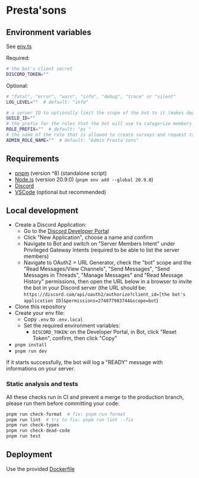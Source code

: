 # Presta'sons

## Environment variables

See [env.ts](src/env.ts)

Required:

```bash
# the bot's client secret
DISCORD_TOKEN=""
```

Optional:

```bash
# "fatal", "error", "warn", "info", "debug", "trace" or "silent"
LOG_LEVEL=""  # default: "info"

# a server ID to optionally limit the scope of the bot to it (makes deploying commands much faster)
GUILD_ID=""
# the prefix for the roles that the bot will use to categorize members
ROLE_PREFIX=""  # default: "ps "
# the name of the role that is allowed to create surveys and request tag messages
ADMIN_ROLE_NAME=""  # default: "Admin Presta'sons"
```

## Requirements

- [pnpm](https://pnpm.io) (version ^8) (standalone script)
- [Node.js](https://nodejs.org) (version 20.9.0) (`pnpm env add --global 20.9.0`)
- [Discord](https://discord.com)
- [VSCode](https://code.visualstudio.com) (optional but recommended)

## Local development

- Create a Discord Application:
  - Go to the [Discord Developer Portal](https://discord.com/developers/applications)
  - Click "New Application", choose a name and confirm
  - Navigate to Bot and switch on "Server Members Intent" under Privileged Gateway Intents (required to be able to list the server members)
  - Navigate to OAuth2 > URL Generator, check the "bot" scope and the "Read Messages/View Channels", "Send Messages", "Send Messages in Threads", "Manage Messages" and "Read Message History" permissions, then open the URL below in a browser to invite the bot in your Discord server (the URL should be: `https://discord.com/api/oauth2/authorize?client_id=[the bot's application ID]&permissions=274877983744&scope=bot`)
- Clone this repository
- Create your env file:
  - Copy `.env` to `.env.local`
  - Set the required environment variables:
    - `DISCORD_TOKEN`: on the Developer Portal, in Bot, click "Reset Token", confirm, then click "Copy"
- `pnpm install`
- `pnpm run dev`

If it starts successfully, the bot will log a "READY" message with informations on your server.

### Static analysis and tests

All these checks run in CI and prevent a merge to the production branch, please run them before committing your code:

```bash
pnpm run check-format  # fix: pnpm run format
pnpm run lint  # try to fix: pnpm run lint --fix
pnpm run check-types
pnpm run check-dead-code
pnpm run test
```

## Deployment

Use the provided [Dockerfile](Dockerfile)
